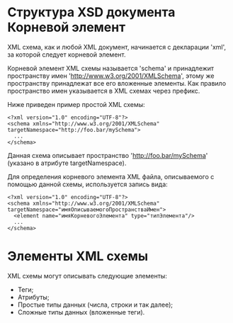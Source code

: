 Структура XSD документа
Корневой элемент
================

XML схема, как и любой XML документ, начинается с декларации 'xml', за которой следует корневой элемент.

Корневой элемент XML схемы называется 'schema' и принадлежит пространству имен 'http://www.w3.org/2001/XMLSchema', этому же пространству принадлежат все его вложенные элементы. Как правило пространство имен указывается в XML схемах через префикс.

Ниже приведен пример простой XML схемы:

    <?xml version="1.0" encoding="UTF-8"?>
    <schema xmlns="http://www.w3.org/2001/XMLSchema" targetNamespace="http://foo.bar/mySchema">
      ...
    </schema>

Данная схема описывает пространство 'http://foo.bar/mySchema' (указано в атрибуте targetNamespace).

Для определения корневого элемента XML файла, описываемого с помощью данной схемы, используется запись вида:

    <?xml version="1.0" encoding="UTF-8"?>
    <schema xmlns="http://www.w3.org/2001/XMLSchema" targetNamespace="имяОписываемогоПространстваИмен">
      <element name="имяКорневогоЭлемента" type="типЭлемента"/>
      ...
    </schema>

Элементы XML схемы
==================

XML схемы могут описывать следующие элементы:

* Теги;
* Атрибуты;
* Простые типы данных (числа, строки и так далее);
* Сложные типы данных (вложенные теги).
